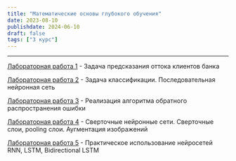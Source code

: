 ```yaml
---
title: "Математические основы глубокого обучения"
date: 2023-08-10
publishdate: 2024-06-10
draft: false
tags: ["3 курс"]
---
```

---

[Лабораторная работа 1](https://colab.research.google.com/drive/1j93oZPbbqWKfYPF0hZJtRe2IV_CEf0h_?usp=sharing) - Задача предсказания оттока клиентов банка

[Лабораторная работа 2](https://colab.research.google.com/drive/1eEiMSaKE0blfak-CVjDsBwXOO2dJ5Cly?usp=sharing) - Задача классификации. Последовательная нейронная сеть

[Лабораторная работа 3](https://colab.research.google.com/drive/1BOQLA-llka90le1K6FoE_ZFX1gZui_sN?usp=sharing) - Реализация алгоритма обратного распространения ошибки

[Лабораторная работа 4](https://colab.research.google.com/drive/1tr9aL_Eu0-2BNh90PSI9RRnSYl-WH5Jn?usp=sharing) - Сверточные нейронные сети. Сверточные слои, pooling слои. Аугментация изображений

[Лабораторная работа 5](https://colab.research.google.com/drive/1CaXzhlq6J62fFYDYdXxXsBsvQhG_DGsl?usp=sharing) - Практическое использование нейросетей RNN, LSTM, Bidirectional LSTM

